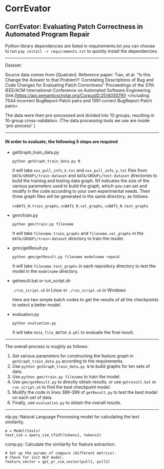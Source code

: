 # CorrEvator

## CorrEvator: Evaluating Patch Correctness in Automated Program Repair

Python library dependencies are listed in requirements.txt
you can choose to run `pip install -r requirements.txt` to quickly install the dependencies.

---
Dataset:

Source data comes from [Quatrain]: Reference paper: Tian, et al. "Is this Change the Answer to that Problem?: Correlating Descriptions of Bug and Code Changes for Evaluating Patch Correctness" 
Proceedings of the 37th IEEE/ACM International Conference on Automated Software Engineering (link:[https://api.semanticscholar.org/CorpusID:251403079])
<including: 7544 incorrect BugReport-Patch pairs and 1591 correct BugReport-Patch pairs>

The data were then pre-processed and divided into 10 groups, resulting in 10-group cross-validation. (The data processing tools we use are inside 'pre-process' )

---

#### **IN order to evaluate, the following 5 steps are required**

+ getGraph_train_data.py
    
    `python getGraph_train_data.py N`
    
    It will take `xxx_pull_info_X.txt` and `xxx_pull_info_y.txt` files from `DATA/GROUPi/train-dataset` and `DATA/GROUPi/test-dataset` directories to build the training and testing data graph. 
    N1 indicates the size of the various parameters used to build the graph, which you can set and modify in the code according to your own experimental needs.
    Then three graph files will be generated in the same directory, as follows:
   
    `vsBATS_N.train_graphs`, `vsBATS_N.val_graphs`, `vsBATS_N.test_graphs`


+ gmn/train.py  

    `python gmn/train.py filename`
    
    It will take `filename.train_graphs` and `filename.val_graphs` in the `DATA/GROUPi/train-dataset` directory to train the model.

     
+ gmn/getResult.py

     `python gmn/getResult.py filename modelname repoid`
    
    It will take `filename.test_graphs` in each repository directory to test the model in the `modelname` directory.


+ getresult.bat or run_script.sh

     `./run_script.sh` in Linux or `./run_script.sh` in Windows
   
    Here are two simple batch codes to get the results of all the checkpoints to select a better model.
    

+ evaluation.py

     `python evaluation.py`
  
    It will take `data_file_BATS0.8.pkl` to evaluate the final result.


---

The overall process is roughly as follows: 

1. Set various parameters for constructing the feature graph in `getGraph_train_data.py` according to the requirements.
2. Use `python getGraph_train_data.py N` to build graphs for ten sets of data.
3. Use `python gmn/train.py filename` to train the model.
4. Use `gmn/getResult.py` to directly obtain results, or use `getresult.bat` or `run_script.sh` to find the best checkpoint model.
5. Modify the code in lines 389-399 of `getResult.py` to test the best model on each set of data.
6. Finally, use `evaluation.py` to obtain the overall results.

---

nlp.py: Natural Language Processing model for calculating the text similarity.
```
m = Model(texts)
text_sim = query_sim_tfidf(tokens1, tokens2)
``` 

comp.py: Calculate the similarity for feature extraction.
``` 
# Set up the params of compare (different metrics).
# Check for init NLP model.
feature_vector = get_pr_sim_vector(pull1, pull2)
```



